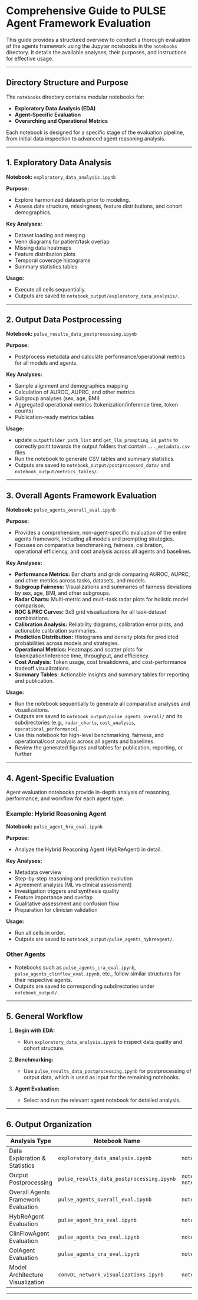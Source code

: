 # Comprehensive Guide to PULSE Agent Framework Evaluation

This guide provides a structured overview to conduct a thorough evaluation of the agents framework using the Jupyter notebooks in the `notebooks` directory. It details the available analyses, their purposes, and instructions for effective usage.

---

## Directory Structure and Purpose

The `notebooks` directory contains modular notebooks for:
- **Exploratory Data Analysis (EDA)**
- **Agent-Specific Evaluation**
- **Overarching and Operational Metrics**

Each notebook is designed for a specific stage of the evaluation pipeline, from initial data inspection to advanced agent reasoning analysis.

---

## 1. Exploratory Data Analysis

**Notebook:** `exploratory_data_analysis.ipynb`

**Purpose:**
- Explore harmonized datasets prior to modeling.
- Assess data structure, missingness, feature distributions, and cohort demographics.

**Key Analyses:**
- Dataset loading and merging
- Venn diagrams for patient/task overlap
- Missing data heatmaps
- Feature distribution plots
- Temporal coverage histograms
- Summary statistics tables

**Usage:**
- Execute all cells sequentially.
- Outputs are saved to `notebook_output/exploratory_data_analysis/`.

---

## 2. Output Data Postprocessing

**Notebook:** `pulse_results_data_postprocessing.ipynb`

**Purpose:**
- Postprocess metadata and calculate performance/operational metrics for all models and agents.

**Key Analyses:**
- Sample alignment and demographics mapping
- Calculation of AUROC, AUPRC, and other metrics
- Subgroup analyses (sex, age, BMI)
- Aggregated operational metrics (tokenization/inference time, token counts)
- Publication-ready metrics tables

**Usage:**
- update `outputfolder_path_list` and `get_llm_prompting_id_paths` to correctly point towards the output folders that contain `..._metadata.csv` files
- Run the notebook to generate CSV tables and summary statistics.
- Outputs are saved to `notebook_output/postprocessed_data/` and `notebook_output/metrics_tables/`.

---

## 3. Overall Agents Framework Evaluation

**Notebook:** `pulse_agents_overall_eval.ipynb`

**Purpose:**
- Provides a comprehensive, non-agent-specific evaluation of the entire agents framework, including all models and prompting strategies.
- Focuses on comparative benchmarking, fairness, calibration, operational efficiency, and cost analysis across all agents and baselines.

**Key Analyses:**
- **Performance Metrics:** Bar charts and grids comparing AUROC, AUPRC, and other metrics across tasks, datasets, and models.
- **Subgroup Fairness:** Visualizations and summaries of fairness deviations by sex, age, BMI, and other subgroups.
- **Radar Charts:** Multi-metric and multi-task radar plots for holistic model comparison.
- **ROC & PRC Curves:** 3x3 grid visualizations for all task-dataset combinations.
- **Calibration Analysis:** Reliability diagrams, calibration error plots, and actionable calibration summaries.
- **Prediction Distribution:** Histograms and density plots for predicted probabilities across models and strategies.
- **Operational Metrics:** Heatmaps and scatter plots for tokenization/inference time, throughput, and efficiency.
- **Cost Analysis:** Token usage, cost breakdowns, and cost-performance tradeoff visualizations.
- **Summary Tables:** Actionable insights and summary tables for reporting and publication.

**Usage:**
- Run the notebook sequentially to generate all comparative analyses and visualizations.
- Outputs are saved to `notebook_output/pulse_agents_overall/` and its subdirectories (e.g., `radar_charts`, `cost_analysis`, `operational_performance`).
- Use this notebook for high-level benchmarking, fairness, and operational/cost analysis across all agents and baselines.
- Review the generated figures and tables for publication, reporting, or further

---

## 4. Agent-Specific Evaluation

Agent evaluation notebooks provide in-depth analysis of reasoning, performance, and workflow for each agent type.

### Example: Hybrid Reasoning Agent

**Notebook:** `pulse_agent_hra_eval.ipynb`

**Purpose:**
- Analyze the Hybrid Reasoning Agent (HybReAgent) in detail.

**Key Analyses:**
- Metadata overview
- Step-by-step reasoning and prediction evolution
- Agreement analysis (ML vs clinical assessment)
- Investigation triggers and synthesis quality
- Feature importance and overlap
- Qualitative assessment and confusion flow
- Preparation for clinician validation

**Usage:**
- Run all cells in order.
- Outputs are saved to `notebook_output/pulse_agents_hybreagent/`.

### Other Agents

- Notebooks such as `pulse_agents_cra_eval.ipynb`, `pulse_agents_clinflow_eval.ipynb`, etc., follow similar structures for their respective agents.
- Outputs are saved to corresponding subdirectories under `notebook_output/`.

---

## 5. General Workflow

1. **Begin with EDA:**
   - Run `exploratory_data_analysis.ipynb` to inspect data quality and cohort structure.

4. **Benchmarking:**
   - Use `pulse_results_data_postprocessing.ipynb` for postprocessing of output data, which is used as input for the remaining notebooks.

3. **Agent Evaluation:**
   - Select and run the relevant agent notebook for detailed analysis.

---

## 6. Output Organization

| Analysis Type                         | Notebook Name                              | Output Location                                 |
|----------------------------------------|--------------------------------------------|-------------------------------------------------|
| Data Exploration & Statistics          | `exploratory_data_analysis.ipynb`          | `notebook_output/exploratory_data_analysis/`    |
| Output Postprocessing  | `pulse_results_data_postprocessing.ipynb`  | `notebook_output/postprocessed_data/`, `notebook_output/metrics_tables/` |
| Overall Agents Framework Evaluation    | `pulse_agents_overall_eval.ipynb`          | `notebook_output/pulse_agents_overall/`         |
| HybReAgent Evaluation      | `pulse_agent_hra_eval.ipynb`               | `notebook_output/pulse_agents_hybreagent/`      |
| ClinFlowAgent Evaluation               | `pulse_agents_cwa_eval.ipynb`          | `notebook_output/pulse_agents_clinflowagent/`         |
| ColAgent Evaluation    | `pulse_agents_cra_eval.ipynb`              | `notebook_output/pulse_agents_cra/`             |
| Model Architecture Visualization       | `convDL_network_visualizations.ipynb`      | `notebook_output/convDL_architectures/`         |

---

